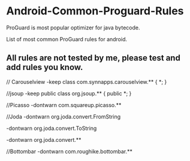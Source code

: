 # Android-Common-Proguard-Rules

ProGuard is most popular optimizer for java bytecode.

List of most common ProGuard rules for android.


## All rules are not tested by me, please test and add rules you know.

// Carouselview
-keep class com.synnapps.carouselview.** { *; }

//jsoup
-keep public class org.jsoup.** {
public *;
}

//Picasso
-dontwarn com.squareup.picasso.**

//Joda
-dontwarn org.joda.convert.FromString

-dontwarn org.joda.convert.ToString

-dontwarn org.joda.convert.**

//Bottombar
-dontwarn com.roughike.bottombar.**
